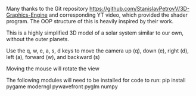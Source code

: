 Many thanks to the Git repository https://github.com/StanislavPetrovV/3D-Graphics-Engine and corresponding YT video, which provided the shader program. The OOP structure of this is heavily inspired by their work.

This is a highly simplified 3D model of a solar system similar to our own, without the outer planets. 

Use the q, w, e, a, s, d keys to move the camera up (q), down (e), right (d), left (a), forward (w), and backward (s)

Moving the mouse will rotate the view

The following modules will need to be installed for code to run:
pip install pygame
            moderngl
            pywavefront
            pyglm
            numpy
